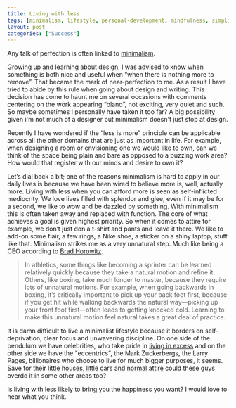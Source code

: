 ```yaml
---
title: Living with less
tags: [minimalism, lifestyle, personal-development, mindfulness, simplicity]
layout: post
categories: ["Success"]
---
```


Any talk of perfection is often linked to [minimalism](http://www.becomingminimalist.com/).

Growing up and learning about design, I was advised to know when something is both nice and useful when “when there is nothing more to remove”. That became the mark of near-perfection to me. As a result I have tried to abide by this rule when going about design and writing. This decision has come to haunt me on several occasions with comments centering on the work appearing “bland”, not exciting, very quiet and such. So maybe sometimes I personally have taken it too far? A big possibility given i'm not much of a designer but minimalism doesn't just stop at design.
<!--more-->
Recently I have wondered if the “less is more” principle can be applicable across all the other domains that are just as important in life. For example, when designing a room or envisioning one we would like to own, can we think of the space being plain and bare as opposed to a buzzing work area? How would that register with our minds and desire to own it?

Let’s dial back a bit; one of the reasons minimalism is hard to apply in our daily lives is because we have been wired to believe more is, well, actually more. Living with less when you can afford more is seen as self-inflicted mediocrity. We love lives filled with splendor and glee, even if it may be for a second, we like to wow and be dazzled by something. With minimalism this is often taken away and replaced with function. The core of what achieves a goal is given highest priority. So when it comes to attire for example, we don’t just don a t-shirt and pants and leave it there. We like to add-on some flair, a few rings, a Nike shoe, a sticker on a shiny laptop, stuff like that. Minimalism strikes me as a very unnatural step. Much like being a CEO according to [Brad Horowitz](http://legend.co.zw/bhorowitz.com).

> In athletics, some things like becoming a sprinter can be learned relatively quickly because they take a natural motion and refine it. Others, like boxing, take much longer to master, because they require lots of unnatural motions. For example, when going backwards in boxing, it’s critically important to pick up your back foot first, because if you get hit while walking backwards the natural way—picking up your front foot first—often leads to getting knocked cold. Learning to make this unnatural motion feel natural takes a great deal of practice.

It is damn difficult to live a minimalist lifestyle because it borders on self-deprivation, clear focus and unwavering discipline. On one side of the pendulum we have celebrities, who take pride in [living in excess](http://www.somethingawful.com/d/news/thirteen-worst-instances.php) and on the other side we have the "eccentrics", the Mark Zuckerbergs, the Larry Pages, billionaires who choose to live for much bigger purposes, it seems. Save for their [little houses](http://www.forbes.com/sites/kashmirhill/2011/05/06/mark-zuckerbergs-modest-new-7-million-home-disappoints/2/), [little cars](http://www.autoevolution.com/news/facebook-ceo-mark-zuckerberg-drives-an-acura-tsx-25276.html) and [normal attire](http://gizmodo.com/5830132/the-evolution-of-steve-jobs-clothing/gallery/1) could these guys overdo it in some other areas too?

Is living with less likely to bring you the happiness you want? I would love to hear what you think.